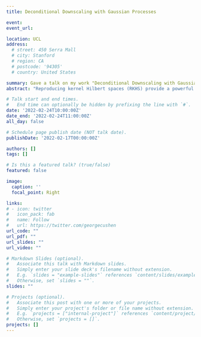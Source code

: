 ```yaml
---
title: Deconditional Downscaling with Gaussian Processes 

event: 
event_url: 

location: UCL
address:
  # street: 450 Serra Mall
  # city: Stanford
  # region: CA
  # postcode: '94305'
  # country: United States

summary: Gave a talk on my work "Deconditional Downscaling with Gaussian processes"
abstract: "Reproducing kernel Hilbert spaces (RKHS) provide a powerful framework, termed kernel mean embeddings, for representing probability distributions, enabling nonparametric statistical inference in a variety of applications. Combining RKHS formalism with Gaussian process modelling, we present a methodology to refine low-resolution (LR) spatial fields with high-resolution (HR) information. This task, known as statistical downscaling, is challenging as the diversity of spatial datasets often prevents direct matching of observations. Yet, when LR samples are modeled as aggregate conditional means of HR samples with respect to a mediating variable that is globally observed, the recovery of the underlying fine-grained field can be framed as taking an "inverse" of the conditional expectation, namely a deconditioning problem. Leveraging this deconditioning perspective, we introduce a Bayesian formulation of statistical downscaling able to handle potentially unmatched multi-resolution spatial fields."

# Talk start and end times.
#   End time can optionally be hidden by prefixing the line with `#`.
date: '2022-02-24T10:00:00Z'
date_end: '2022-02-24T11:00:00Z'
all_day: false

# Schedule page publish date (NOT talk date).
publishDate: '2022-02-17T00:00:00Z'

authors: []
tags: []

# Is this a featured talk? (true/false)
featured: false

image:
  caption: ''
  focal_point: Right

links:
# - icon: twitter
#   icon_pack: fab
#   name: Follow
#   url: https://twitter.com/georgecushen
url_code: ""
url_pdf: ""
url_slides: ""
url_video: ""

# Markdown Slides (optional).
#   Associate this talk with Markdown slides.
#   Simply enter your slide deck's filename without extension.
#   E.g. `slides = "example-slides"` references `content/slides/example-slides.md`.
#   Otherwise, set `slides = ""`.
slides: ""

# Projects (optional).
#   Associate this post with one or more of your projects.
#   Simply enter your project's folder or file name without extension.
#   E.g. `projects = ["internal-project"]` references `content/project/deep-learning/index.md`.
#   Otherwise, set `projects = []`.
projects: []
---
```

<!-- 
{{% callout note %}}
Click on the **Slides** button above to view the built-in slides feature.
{{% /callout %}}

Slides can be added in a few ways:

- **Create** slides using Wowchemy's [*Slides*](https://wowchemy.com/docs/managing-content/#create-slides) feature and link using `slides` parameter in the front matter of the talk file
- **Upload** an existing slide deck to `static/` and link using `url_slides` parameter in the front matter of the talk file
- **Embed** your slides (e.g. Google Slides) or presentation video on this page using [shortcodes](https://wowchemy.com/docs/writing-markdown-latex/).

Further event details, including [page elements](https://wowchemy.com/docs/writing-markdown-latex/) such as image galleries, can be added to the body of this page. -->
